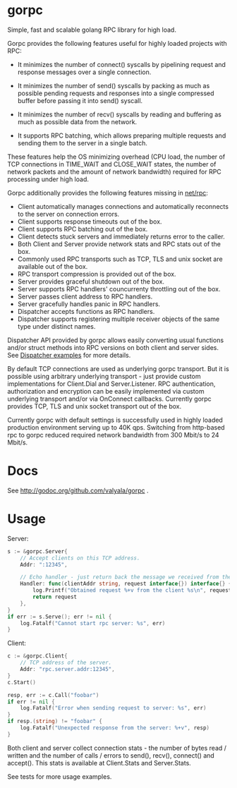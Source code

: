 gorpc
=====

Simple, fast and scalable golang RPC library for high load.


Gorpc provides the following features useful for highly loaded projects
with RPC:

* It minimizes the number of connect() syscalls by pipelining request
  and response messages over a single connection.

* It minimizes the number of send() syscalls by packing as much
  as possible pending requests and responses into a single compressed buffer
  before passing it into send() syscall.

* It minimizes the number of recv() syscalls by reading and buffering as much
  as possible data from the network.

* It supports RPC batching, which allows preparing multiple requests and sending
  them to the server in a single batch.

These features help the OS minimizing overhead (CPU load, the number of
TCP connections in TIME_WAIT and CLOSE_WAIT states, the number of network
packets and the amount of network bandwidth) required for RPC processing under
high load.


Gorpc additionally provides the following features missing
in [net/rpc](http://golang.org/pkg/net/rpc/):

* Client automatically manages connections and automatically reconnects
  to the server on connection errors.
* Client supports response timeouts out of the box.
* Client supports RPC batching out of the box.
* Client detects stuck servers and immediately returns error to the caller.
* Both Client and Server provide network stats and RPC stats out of the box.
* Commonly used RPC transports such as TCP, TLS and unix socket are available
  out of the box.
* RPC transport compression is provided out of the box.
* Server provides graceful shutdown out of the box.
* Server supports RPC handlers' councurrenty throttling out of the box.
* Server passes client address to RPC handlers.
* Server gracefully handles panic in RPC handlers.
* Dispatcher accepts functions as RPC handlers.
* Dispatcher supports registering multiple receiver objects of the same type
  under distinct names.


Dispatcher API provided by gorpc allows easily converting usual functions
and/or struct methods into RPC versions on both client and server sides.
See [Dispatcher examples](http://godoc.org/github.com/valyala/gorpc#Dispatcher)
for more details.


By default TCP connections are used as underlying gorpc transport.
But it is possible using arbitrary underlying transport - just provide custom
implementations for Client.Dial and Server.Listener.
RPC authentication, authorization and encryption can be easily implemented
via custom underlying transport and/or via OnConnect callbacks.
Currently gorpc provides TCP, TLS and unix socket transport out of the box.


Currently gorpc with default settings is successfully used in highly loaded
production environment serving up to 40K qps. Switching from http-based rpc
to gorpc reduced required network bandwidth from 300 Mbit/s to 24 Mbit/s.


Docs
====

See http://godoc.org/github.com/valyala/gorpc .


Usage
=====

Server:
```go
s := &gorpc.Server{
	// Accept clients on this TCP address.
	Addr: ":12345",

	// Echo handler - just return back the message we received from the client
	Handler: func(clientAddr string, request interface{}) interface{} {
		log.Printf("Obtained request %+v from the client %s\n", request, clientAddr)
		return request
	},
}
if err := s.Serve(); err != nil {
	log.Fatalf("Cannot start rpc server: %s", err)
}
```

Client:
```go
c := &gorpc.Client{
	// TCP address of the server.
	Addr: "rpc.server.addr:12345",
}
c.Start()

resp, err := c.Call("foobar")
if err != nil {
	log.Fatalf("Error when sending request to server: %s", err)
}
if resp.(string) != "foobar" {
	log.Fatalf("Unexpected response from the server: %+v", resp)
}
```

Both client and server collect connection stats - the number of bytes
read / written and the number of calls / errors to send(), recv(), connect()
and accept(). This stats is available at Client.Stats and Server.Stats.

See tests for more usage examples.
